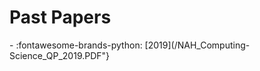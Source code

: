# Past Papers

<div class="grid cards" markdown>
  - :fontawesome-brands-python: [2019](/NAH_Computing-Science_QP_2019.PDF"}
</div>
